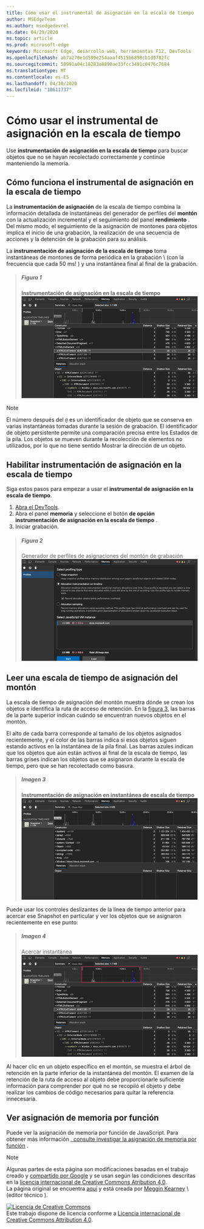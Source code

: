 ```yaml
---
title: Cómo usar el instrumental de asignación en la escala de tiempo
author: MSEdgeTeam
ms.author: msedgedevrel
ms.date: 04/29/2020
ms.topic: article
ms.prod: microsoft-edge
keywords: Microsoft Edge, desarrollo web, herramientas F12, DevTools
ms.openlocfilehash: ab7a270e1d599e254aaaf4515b6898cb1d9782fc
ms.sourcegitcommit: 50991a04c18283a8890ae33fcc3491c0476c7684
ms.translationtype: MT
ms.contentlocale: es-ES
ms.lasthandoff: 04/30/2020
ms.locfileid: "10611737"
---
```

<!-- Copyright Meggin Kearney 

   Licensed under the Apache License, Version 2.0 (the "License");
   you may not use this file except in compliance with the License.
   You may obtain a copy of the License at

       https://www.apache.org/licenses/LICENSE-2.0

   Unless required by applicable law or agreed to in writing, software
   distributed under the License is distributed on an "AS IS" BASIS,
   WITHOUT WARRANTIES OR CONDITIONS OF ANY KIND, either express or implied.
   See the License for the specific language governing permissions and
   limitations under the License. -->





# Cómo usar el instrumental de asignación en la escala de tiempo  



Use **instrumentación de asignación en la escala de tiempo** para buscar objetos que no se hayan recolectado correctamente y continúe manteniendo la memoria.  

## Cómo funciona el instrumental de asignación en la escala de tiempo  

La **instrumentación de asignación** de la escala de tiempo combina la información detallada de instantáneas del generador de perfiles del **montón** con la actualización incremental y el seguimiento del panel **rendimiento** .  Del mismo modo, el seguimiento de la asignación de montones para objetos implica el inicio de una grabación, la realización de una secuencia de acciones y la detención de la grabación para su análisis.  

<!--todo: add profile memory problems (heap profiler) section when available  -->  
<!--todo: add profile evaluate performance (Performance panel) section when available  -->  

La **instrumentación de asignación de la escala de tiempo** toma instantáneas de montones de forma periódica en la grabación \ (con la frecuencia que cada 50 ms! \) y una instantánea final al final de la grabación.  

> ##### Figura 1  
> **Instrumentación de asignación en la escala de tiempo**  
> ![Instrumentación de asignación en la escala de tiempo][ImageObjectTracker]  

> [!NOTE]
> El número después del `@` es un identificador de objeto que se conserva en varias instantáneas tomadas durante la sesión de grabación.  El identificador de objeto persistente permite una comparación precisa entre los Estados de la pila.  Los objetos se mueven durante la recolección de elementos no utilizados, por lo que no tiene sentido Mostrar la dirección de un objeto.  

## Habilitar instrumentación de asignación en la escala de tiempo  

Siga estos pasos para empezar a usar el **instrumental de asignación en la escala de tiempo**.  

1.  [Abra el DevTools][DevtoolsOpenIndex].  
1.  Abra el panel **memoria** y seleccione el botón **de opción instrumentación de asignación en la escala de tiempo** .  
1.  Iniciar grabación.  

> ##### Figura 2  
> Generador de perfiles de asignaciones del montón de grabación  
> ![Generador de perfiles de asignaciones del montón de grabación][ImageRecordHeap]  

## Leer una escala de tiempo de asignación del montón  

La escala de tiempo de asignación del montón muestra dónde se crean los objetos e identifica la ruta de acceso de retención.  En la [figura 3](#figure-3), las barras de la parte superior indican cuándo se encuentran nuevos objetos en el montón.  

El alto de cada barra corresponde al tamaño de los objetos asignados recientemente, y el color de las barras indica si esos objetos siguen estando activos en la instantánea de la pila final.  Las barras azules indican que los objetos que aún están activos al final de la escala de tiempo, las barras grises indican los objetos que se asignaron durante la escala de tiempo, pero que se han recolectado como basura.  

> ##### Imagen 3  
> **Instrumentación de asignación en instantánea de escala de tiempo**  
> ![Instrumentación de asignación en instantánea de escala de tiempo][ImageCollected]  

<!--In [Figure 4](#figure-4), an action was performed 3 times.  The sample program caches five objects, so the last five blue bars are expected.  But the left-most blue bar indicates a potential problem.  -->  
<!--todo: redo figure 4 with multiple click actions  -->  

Puede usar los controles deslizantes de la línea de tiempo anterior para acercar ese Snapshot en particular y ver los objetos que se asignaron recientemente en ese punto:  

> ##### Imagen 4  
> Acercar instantánea  
> ![Acercar instantánea][ImageSliders]  

Al hacer clic en un objeto específico en el montón, se muestra el árbol de retención en la parte inferior de la instantánea del montón.  El examen de la retención de la ruta de acceso al objeto debe proporcionarle suficiente información para comprender por qué no se recopiló el objeto y debe realizar los cambios de código necesarios para quitar la referencia innecesaria.  

## Ver asignación de memoria por función   

Puede ver la asignación de memoria por función de JavaScript.  Para obtener más información [, consulte investigar la asignación de memoria por función][DevtoolsMemoryProblemsIndexInvestigateMemoryAllocationFunction] .  

<!--## Feedback   -->  



<!-- image links -->  

[ImageObjectTracker]: /microsoft-edge/devtools-guide-chromium/media/memory-problems-memory-allocation-timeline-snapshot-highlighted.msft.png "Ilustración 1: instrumentación de asignación en la escala de tiempo"  
[ImageRecordHeap]: /microsoft-edge/devtools-guide-chromium/media/memory-problems-memory-allocation-instrumentation-on-timeline-selected.msft.png "Ilustración 2: generador de perfiles de asignaciones del montón de grabación"  
[ImageCollected]: /microsoft-edge/devtools-guide-chromium/media/memory-problems-memory-allocation-timelines-snapshot.msft.png "Ilustración 3: instrumentación de asignación en la instantánea de la escala de tiempo"  
[ImageSliders]: /microsoft-edge/devtools-guide-chromium/media/memory-problems-memory-allocation-timeline-snapshot-highlighted-annotated.msft.png "Ilustración 4: acercar la instantánea"  

<!-- links -->  

[DevToolsOpenIndex]: /microsoft-edge/devtools-guide-chromium/open "Abrir DevTools de Microsoft Edge (cromo)"
[DevtoolsMemoryProblemsIndexInvestigateMemoryAllocationFunction]: /microsoft-edge/devtools-guide-chromium/memory-problems/index#investigate-memory-allocation-by-function "Investigar la asignación de memoria por función: corrección de problemas de memoria"  

<!--[HeapProfiler]: ../profile/memory-problems/heap-snapshots ""  -->  
<!--[PerformancePanel]: ../profile/evaluate-performance/timeline-tool ""  -->  

[MicrosoftEdgeChannel]: https://www.microsoftedgeinsider.com/download "Descargar un canal de Microsoft Edge"  

> [!NOTE]
> Algunas partes de esta página son modificaciones basadas en el trabajo creado y [compartido por Google][GoogleSitePolicies] y se usan según las condiciones descritas en la [licencia internacional de Creative Commons Atribution 4,0][CCA4IL].  
> La página original se encuentra [aquí](https://developers.google.com/web/tools/chrome-devtools/memory-problems/allocation-profiler) y está creada por [Meggin Kearney][MegginKearney] \ (editor técnico \).  

[![Licencia de Creative Commons][CCby4Image]][CCA4IL]  
Este trabajo dispone de licencia conforme a [Licencia internacional de Creative Commons Attribution 4.0][CCA4IL].  

[CCA4IL]: https://creativecommons.org/licenses/by/4.0  
[CCby4Image]: https://i.creativecommons.org/l/by/4.0/88x31.png  
[GoogleSitePolicies]: https://developers.google.com/terms/site-policies  
[KayceBasques]: https://developers.google.com/web/resources/contributors/kaycebasques  
[MegginKearney]: https://developers.google.com/web/resources/contributors/megginkearney  

